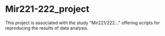 # Mir221-222_project
This project is associated with the study "Mir221/222..." offering scripts for reproducing the results of data analysis.

